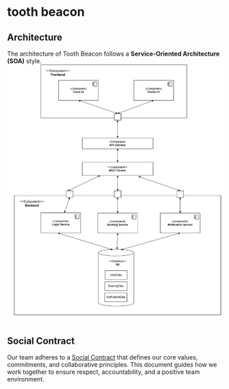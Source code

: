 # tooth beacon

## Architecture
The architecture of Tooth Beacon follows a **Service-Oriented Architecture (SOA)** style.![Web Services Architecture](./assets/web-services.drawio.png)

## Social Contract
Our team adheres to a [Social Contract](https://docs.google.com/document/d/126GuPEUvT_JIzgKOcgTzqachW_vbzQNtd1yhpxQrbxg/edit?usp=sharing) that defines our core values, commitments, and collaborative principles. This document guides how we work together to ensure respect, accountability, and a positive team environment.
